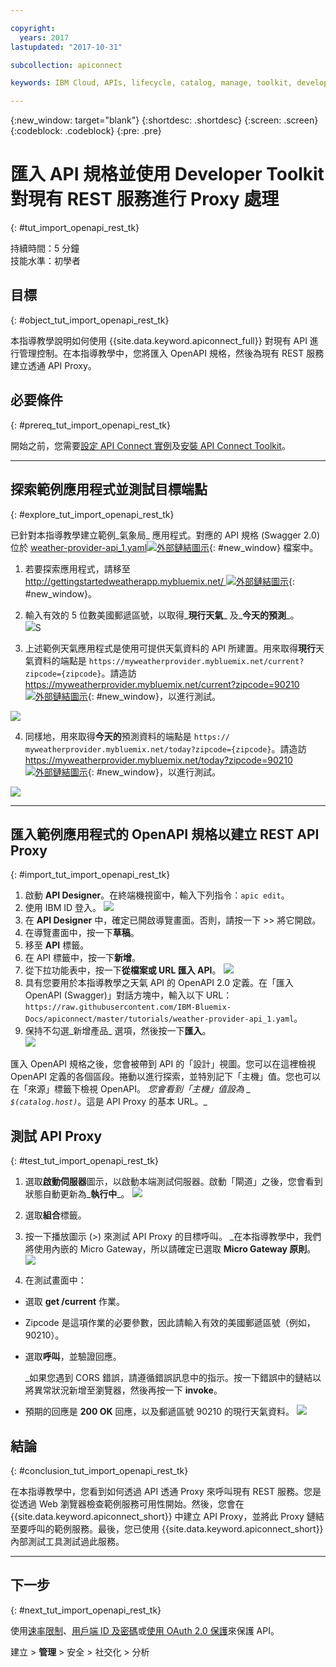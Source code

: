```yaml
---

copyright:
  years: 2017
lastupdated: "2017-10-31"

subcollection: apiconnect

keywords: IBM Cloud, APIs, lifecycle, catalog, manage, toolkit, develop, dev portal, tutorial

---
```


{:new_window: target="blank"}
{:shortdesc: .shortdesc}
{:screen: .screen}
{:codeblock: .codeblock}
{:pre: .pre}

# 匯入 API 規格並使用 Developer Toolkit 對現有 REST 服務進行 Proxy 處理
{: #tut_import_openapi_rest_tk}

持續時間：5 分鐘  
技能水準：初學者  


## 目標
{: #object_tut_import_openapi_rest_tk}

本指導教學說明如何使用 {{site.data.keyword.apiconnect_full}} 對現有 API 進行管理控制。在本指導教學中，您將匯入 OpenAPI 規格，然後為現有 REST 服務建立透通 API Proxy。

## 必要條件
{: #prereq_tut_import_openapi_rest_tk}

開始之前，您需要[設定 API Connect 實例](tut_prereq_set_up_apic_instance.html)及[安裝 API Connect Toolkit](tut_prereq_install_toolkit.html)。

---


## 探索範例應用程式並測試目標端點
{: #explore_tut_import_openapi_rest_tk}

已針對本指導教學建立範例_氣象局_ 應用程式。對應的 API 規格 (Swagger 2.0) 位於 [weather-provider-api_1.yaml![外部鏈結圖示](../../../icons/launch-glyph.svg "外部鏈結圖示")](https://raw.githubusercontent.com/IBM-Bluemix-Docs/apiconnect/master/tutorials/weather-provider-api_1.yaml){: #new_window} 檔案中。

1. 若要探索應用程式，請移至 [http://gettingstartedweatherapp.mybluemix.net/ ![外部鏈結圖示](../../../icons/launch-glyph.svg "外部鏈結圖示")](http://gettingstartedweatherapp.mybluemix.net/){: #new_window}。  
2. 輸入有效的 5 位數美國郵遞區號，以取得_**現行天氣**_ 及_**今天的預測**_。  
![](images/explore-weatherapp-1.png)S

3. 上述範例天氣應用程式是使用可提供天氣資料的 API 所建置。用來取得**現行**天氣資料的端點是 `https://myweatherprovider.mybluemix.net/current?zipcode={zipcode}`。請造訪 [https://myweatherprovider.mybluemix.net/current?zipcode=90210 ![外部鏈結圖示](../../icons/launch-glyph.svg "外部鏈結圖示")](https://myweatherprovider.mybluemix.net/current?zipcode=90210){: #new_window}，以進行測試。  

  ![](images/explore-weatherapp-2.png)

4. 同樣地，用來取得**今天的**預測資料的端點是 `https:// myweatherprovider.mybluemix.net/today?zipcode={zipcode}`。請造訪 [https://myweatherprovider.mybluemix.net/today?zipcode=90210 ![外部鏈結圖示](../../icons/launch-glyph.svg "外部鏈結圖示")](https://myweatherprovider.mybluemix.net/today?zipcode=90210){: #new_window}，以進行測試。  

  ![](images/explore-weatherapp-3.png)



---

## 匯入範例應用程式的 OpenAPI 規格以建立 REST API Proxy
{: #import_tut_import_openapi_rest_tk}

1. 啟動 **API Designer**。在終端機視窗中，輸入下列指令：`apic edit`。
2. 使用 IBM ID 登入。
    ![](images/screenshot_apic-edit_login.png)
3. 在 **API Designer** 中，確定已開啟導覽畫面。否則，請按一下 >> 將它開啟。
4. 在導覽畫面中，按一下**草稿**。
5. 移至 **API** 標籤。
6. 在 API 標籤中，按一下**新增**。
7. 從下拉功能表中，按一下**從檔案或 URL 匯入 API**。
   ![](images/toolkit-import-1.png)
8. 具有您要用於本指導教學之天氣 API 的 OpenAPI 2.0 定義。在「匯入 OpenAPI (Swagger)」對話方塊中，輸入以下 URL：`https://raw.githubusercontent.com/IBM-Bluemix-Docs/apiconnect/master/tutorials/weather-provider-api_1.yaml`。
9. 保持不勾選_新增產品_ 選項，然後按一下**匯入**。  
    ![](images/screenshot_import-url.png)  

匯入 OpenAPI 規格之後，您會被帶到 API 的「設計」視圖。您可以在這裡檢視 OpenAPI 定義的各個區段。捲動以進行探索，並特別記下「主機」值。您也可以在「來源」標籤下檢視 OpenAPI。
_您會看到「主機」值設為 _ `$(catalog.host)`_。這是 API Proxy 的基本 URL。_
 


## 測試 API Proxy
{: #test_tut_import_openapi_rest_tk}

1. 選取**啟動伺服器**圖示，以啟動本端測試伺服器。啟動「閘道」之後，您會看到狀態自動更新為_**執行中**_。
    ![](images/screenshot_start-server-1.png)

2. 選取**組合**標籤。

3. 按一下播放圖示 (>) 來測試 API Proxy 的目標呼叫。
   _在本指導教學中，我們將使用內嵌的 Micro Gateway，所以請確定已選取 **Micro Gateway 原則**。
    ![](images/screenshot_test-0.png)

4. 在測試畫面中：
  - 選取 **get /current** 作業。  
  - Zipcode 是這項作業的必要參數，因此請輸入有效的美國郵遞區號（例如，90210）。  
  - 選取**呼叫**，並驗證回應。

    _如果您遇到 CORS 錯誤，請遵循錯誤訊息中的指示。按一下錯誤中的鏈結以將異常狀況新增至瀏覽器，然後再按一下 **invoke**。
  
  - 預期的回應是 **200 OK** 回應，以及郵遞區號 90210 的現行天氣資料。
    ![](images/screenshot_test-1.png)    


## 結論
{: #conclusion_tut_import_openapi_rest_tk}

在本指導教學中，您看到如何透過 API 透通 Proxy 來呼叫現有 REST 服務。您是從透過 Web 瀏覽器檢查範例服務可用性開始。然後，您會在 {{site.data.keyword.apiconnect_short}} 中建立 API Proxy，並將此 Proxy 鏈結至要呼叫的範例服務。最後，您已使用 {{site.data.keyword.apiconnect_short}} 內部測試工具測試過此服務。

---

## 下一步
{: #next_tut_import_openapi_rest_tk}

使用[速率限制](/docs/services/apiconnect/tutorials?topic=apiconnect-tut_rate_limit)、[用戶端 ID 及密碼](/docs/services/apiconnect/tutorials?topic=apiconnect-tut_secure_landing)或[使用 OAuth 2.0 保護](/docs/services/apiconnect/tutorials?topic=apiconnect-tut_secure_oauth_2)來保護 API。

建立 > **管理** > 安全 > 社交化 > 分析
